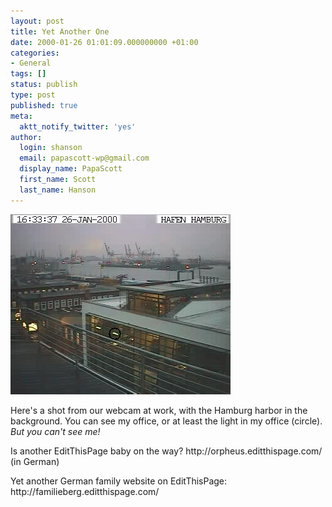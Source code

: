 ```yaml
---
layout: post
title: Yet Another One
date: 2000-01-26 01:01:09.000000000 +01:00
categories:
- General
tags: []
status: publish
type: post
published: true
meta:
  aktt_notify_twitter: 'yes'
author:
  login: shanson
  email: papascott-wp@gmail.com
  display_name: PapaScott
  first_name: Scott
  last_name: Hanson
---
```

<p><img src="/wordpress/wp-content/uploads/2000/01/webcamhh.jpg" height="288" width="352" border="0" alt="webcamhh.jpg: " /></p>
<p>Here's a shot from our webcam at work, with the Hamburg harbor in the background. You can see my office, or at least the light in my office (circle). <i>But you can't see me!</i></p>
<p>Is another EditThisPage baby on the way? http://orpheus.editthispage.com/ (in German)</p>
<p>Yet another German family website on EditThisPage: http://familieberg.editthispage.com/</p>
